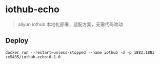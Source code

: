 # iothub-echo

> aliyun iothub 本地化部署，适配方案，无需代码改动

## Deploy

```shell
docker run --restart=unless-stopped --name iothub -d -p 1883:1883 zx5435/iothub-echo:0.1.0
```
